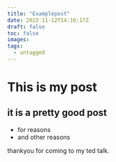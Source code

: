 ```yaml
---
title: "Examplepost"
date: 2022-11-12T14:16:17Z
draft: false
toc: false
images:
tags:
  - untagged
---
```


# This is my post

## it is a pretty good post

- for reasons
- and other reasons

thankyou for coming to my ted talk.